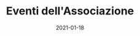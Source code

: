 ---
title: "Eventi dell'Associazione"
date: "2021-01-18"
taxonomy: 
    tag: [anno-2021-in-corso]
content:
    items: '@self.children'
---